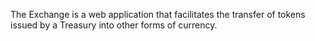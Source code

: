 The Exchange is a web application that facilitates the transfer of tokens issued by a 
Treasury into other forms of currency.
